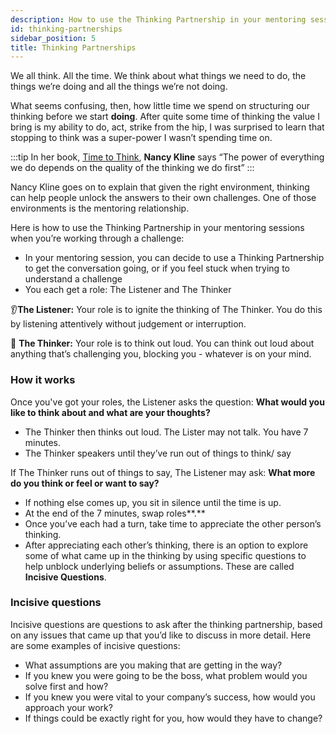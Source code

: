 ```yaml
---
description: How to use the Thinking Partnership in your mentoring sessions when you’re working through a challenge.
id: thinking-partnerships
sidebar_position: 5
title: Thinking Partnerships
---
```


<head>
    <meta property="og:title" content="Thinking Partnerships" />
    <meta property="og:type" content="article" />
    <meta property="og:url" content="https://www.developermentoring.guide/docs/essential-mentoring-resources/thinking-partnerships" />
</head>

We all think. All the time. We think about what things we need to do, the things we’re doing and all the things we’re not doing.

What seems confusing, then, how little time we spend on structuring our thinking before we start **doing**. After quite some time of thinking the value I bring is my ability to do, act, strike from the hip, I was surprised to learn that stopping to think was a super-power I wasn’t spending time on.

:::tip
In her book, [Time to Think](https://www.goodreads.com/book/show/1020273.Time\_to\_Think), **Nancy Kline** says “The power of everything we do depends on the quality of the thinking we do first”
:::

Nancy Kline goes on to explain that given the right environment, thinking can help people unlock the answers to their own challenges. One of those environments is the mentoring relationship.

Here is how to use the Thinking Partnership in your mentoring sessions when you’re working through a challenge:

* In your mentoring session, you can decide to use a Thinking Partnership to get the conversation going, or if you feel stuck when trying to understand a challenge&#x20;
* You each get a role: The Listener and The Thinker

👂**The Listener:** Your role is to ignite the thinking of The Thinker. You do this by listening attentively without judgement or interruption.

💭 **The Thinker:** Your role is to think out loud. You can think out loud about anything that’s challenging you, blocking you - whatever is on your mind.

### How it works

Once you've got your roles, the Listener asks the question: **What would you like to think about and what are your thoughts?**

* The Thinker then thinks out loud. The Lister may not talk. You have 7 minutes.&#x20;
* The Thinker speakers until they’ve run out of things to think/ say

If The Thinker runs out of things to say, The Listener may ask: **What more do you think or feel or want to say?**

* If nothing else comes up, you sit in silence until the time is up.&#x20;
* At the end of the 7 minutes, swap roles**.**&#x20;
* Once you’ve each had a turn, take time to appreciate the other person’s thinking.
* After appreciating each other’s thinking, there is an option to explore some of what came up in the thinking by using specific questions to help unblock underlying beliefs or assumptions. These are called **Incisive Questions**.

### Incisive questions

Incisive questions are questions to ask after the thinking partnership, based on any issues that came up that you’d like to discuss in more detail. Here are some examples of incisive questions:

* What assumptions are you making that are getting in the way?&#x20;
* If you knew you were going to be the boss, what problem would you solve first and how?&#x20;
* If you knew you were vital to your company’s success, how would you approach your work?&#x20;
* If things could be exactly right for you, how would they have to change?
